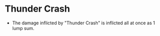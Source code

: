 # Thunder Crash

*   The damage inflicted by "Thunder Crash" is inflicted all at once as 1 lump sum.
